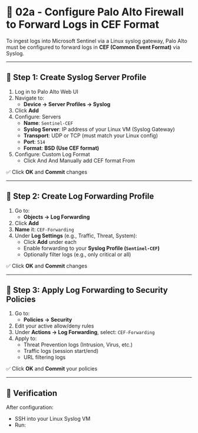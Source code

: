 # 🔧 02a - Configure Palo Alto Firewall to Forward Logs in CEF Format

To ingest logs into Microsoft Sentinel via a Linux syslog gateway, Palo Alto must be configured to forward logs in **CEF (Common Event Format)** via Syslog.

---

## 📍 Step 1: Create Syslog Server Profile

1. Log in to Palo Alto Web UI
2. Navigate to:
   - **Device → Server Profiles → Syslog**
3. Click **Add**
4. Configure: Servers
   - **Name**: `Sentinel-CEF`
   - **Syslog Server**: IP address of your Linux VM (Syslog Gateway)
   - **Transport**: UDP or TCP (must match your Linux config)
   - **Port**: `514`
   - **Format**: **BSD (Use CEF format)**
5. Configure: Custom Log Format
   - Click And And Manually add CEF format From
      

✅ Click **OK** and **Commit** changes

---

## 📍 Step 2: Create Log Forwarding Profile

1. Go to:
   - **Objects → Log Forwarding**
2. Click **Add**
3. **Name** it: `CEF-Forwarding`
4. Under **Log Settings** (e.g., Traffic, Threat, System):
   - Click **Add** under each
   - Enable forwarding to your **Syslog Profile (`Sentinel-CEF`)**
   - Optionally filter logs (e.g., only critical or all)

✅ Click **OK** and **Commit** changes

---

## 📍 Step 3: Apply Log Forwarding to Security Policies

1. Go to:
   - **Policies → Security**
2. Edit your active allow/deny rules
3. Under **Actions → Log Forwarding**, select: `CEF-Forwarding`
4. Apply to:
   - Threat Prevention logs (Intrusion, Virus, etc.)
   - Traffic logs (session start/end)
   - URL filtering logs

✅ Click **OK** and **Commit** your policies

---

## 🧪 Verification

After configuration:

- SSH into your Linux Syslog VM
- Run:



